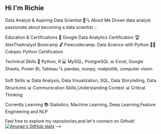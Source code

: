## Hi I'm Richie
Data Analyst & Aspiring Data Scientist 🚀🔍
About Me
Driven data analyst passionate about becoming a data scientist 💡

Education & Certifications
🎉 Google Data Analytics Certification
🏆 AlexTheAnalyst Bootcamp
🔓 Freecodecamp: Data Science with Python
👨‍🎓 Cobasic Python Certification

Technical Skills
🤖 Python, R
💻 MySQL, PostgreSQL
📊 Excel, Google Sheets, Power BI, Tableau
🔍 pandas, numpy, matplotlib, computer vision

Soft Skills
📊 Data Analysis, Data Visualization, SQL, Data Storytelling, Data Structures
📊 Communication Skills,Understanding Context
📊 Critical Thinking

Currently Learning
📚 Statistics, Machine Learning, Deep Learning,Feature Engineering and NLP


Feel free to explore my repositories,and let's connect on Github!
[![Anurag's GitHub stats](https://github-readme-stats.vercel.app/api?username=GeniXira)](https://github.com/anuraghazra/github-readme-stats)
-->
